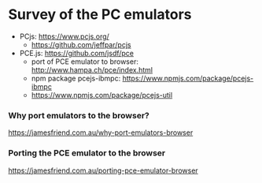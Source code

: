 # Survey of the PC emulators

- PCjs: https://www.pcjs.org/
	- https://github.com/jeffpar/pcjs
- PCE.js: https://github.com/jsdf/pce
	- port of PCE emulator to browser: http://www.hampa.ch/pce/index.html
	- npm package pcejs-ibmpc: https://www.npmjs.com/package/pcejs-ibmpc
	- https://www.npmjs.com/package/pcejs-util


### Why port emulators to the browser?

https://jamesfriend.com.au/why-port-emulators-browser


### Porting the PCE emulator to the browser

https://jamesfriend.com.au/porting-pce-emulator-browser


